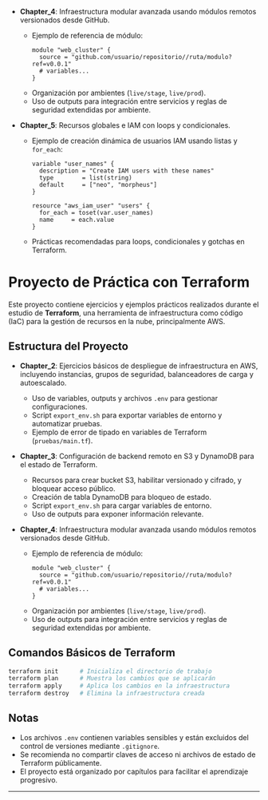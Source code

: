 - **Chapter_4**: Infraestructura modular avanzada usando módulos remotos versionados desde GitHub.
  - Ejemplo de referencia de módulo:
    ```hcl
    module "web_cluster" {
      source = "github.com/usuario/repositorio//ruta/modulo?ref=v0.0.1"
      # variables...
    }
    ```
  - Organización por ambientes (`live/stage`, `live/prod`).
  - Uso de outputs para integración entre servicios y reglas de seguridad extendidas por ambiente.

- **Chapter_5**: Recursos globales e IAM con loops y condicionales.
  - Ejemplo de creación dinámica de usuarios IAM usando listas y `for_each`:
    ```hcl
    variable "user_names" {
      description = "Create IAM users with these names"
      type        = list(string)
      default     = ["neo", "morpheus"]
    }

    resource "aws_iam_user" "users" {
      for_each = toset(var.user_names)
      name     = each.value
    }
    ```
  - Prácticas recomendadas para loops, condicionales y gotchas en Terraform.
# Proyecto de Práctica con Terraform

Este proyecto contiene ejercicios y ejemplos prácticos realizados durante el estudio de **Terraform**, una herramienta de infraestructura como código (IaC) para la gestión de recursos en la nube, principalmente AWS.

## Estructura del Proyecto


- **Chapter_2**: Ejercicios básicos de despliegue de infraestructura en AWS, incluyendo instancias, grupos de seguridad, balanceadores de carga y autoescalado.
  - Uso de variables, outputs y archivos `.env` para gestionar configuraciones.
  - Script `export_env.sh` para exportar variables de entorno y automatizar pruebas.
  - Ejemplo de error de tipado en variables de Terraform (`pruebas/main.tf`).

- **Chapter_3**: Configuración de backend remoto en S3 y DynamoDB para el estado de Terraform.
  - Recursos para crear bucket S3, habilitar versionado y cifrado, y bloquear acceso público.
  - Creación de tabla DynamoDB para bloqueo de estado.
  - Script `export_env.sh` para cargar variables de entorno.
  - Uso de outputs para exponer información relevante.

- **Chapter_4**: Infraestructura modular avanzada usando módulos remotos versionados desde GitHub.
  - Ejemplo de referencia de módulo:
    ```hcl
    module "web_cluster" {
      source = "github.com/usuario/repositorio//ruta/modulo?ref=v0.0.1"
      # variables...
    }
    ```
  - Organización por ambientes (`live/stage`, `live/prod`).
  - Uso de outputs para integración entre servicios y reglas de seguridad extendidas por ambiente.

## Comandos Básicos de Terraform

```bash
terraform init      # Inicializa el directorio de trabajo
terraform plan      # Muestra los cambios que se aplicarán
terraform apply     # Aplica los cambios en la infraestructura
terraform destroy   # Elimina la infraestructura creada
```
## Notas

- Los archivos `.env` contienen variables sensibles y están excluidos del control de versiones mediante `.gitignore`.
- Se recomienda no compartir claves de acceso ni archivos de estado de Terraform públicamente.
- El proyecto está organizado por capítulos para facilitar el aprendizaje progresivo.

---
